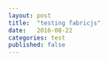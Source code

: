 ```yaml
---
layout: post
title:  "testing fabricjs"
date:   2016-08-22 
categories: test
published: false
---
```


<link rel="stylesheet" href="/example-code/test/index.css" type="text/css" >
<canvas id="c"> </canvas>

<script type="application/javascript" src="/example-code/test/index.js"></script>
